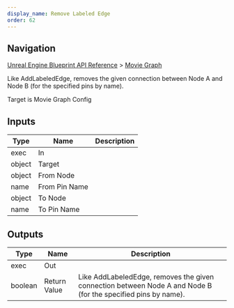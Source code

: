 ```yaml
---
display_name: Remove Labeled Edge
order: 62
---
```

## Navigation

[Unreal Engine Blueprint API Reference](https://dev.epicgames.com/documentation/en-us/unreal-engine/BlueprintAPI) > [Movie Graph](https://dev.epicgames.com/documentation/en-us/unreal-engine/BlueprintAPI/MovieGraph)

Like AddLabeledEdge, removes the given connection between Node A and Node B (for the specified pins by name).

Target is Movie Graph Config

## Inputs

| Type | Name | Description |
| --- | --- | --- |
| exec | In |  |
| object | Target |  |
| object | From Node |  |
| name | From Pin Name |  |
| object | To Node |  |
| name | To Pin Name |  |

## Outputs

| Type | Name | Description |
| --- | --- | --- |
| exec | Out |  |
| boolean | Return Value | Like AddLabeledEdge, removes the given connection between Node A and Node B (for the specified pins by name). |
